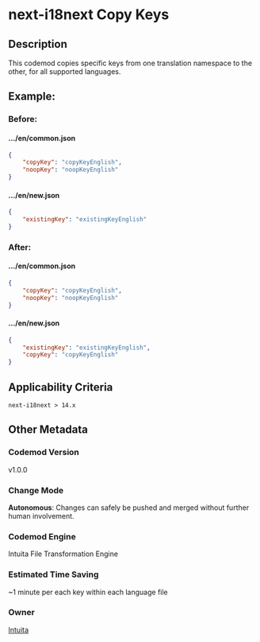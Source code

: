 # next-i18next Copy Keys

## Description

This codemod copies specific keys from one translation namespace to the other, for all supported languages.

## Example:

### Before:

#### .../en/common.json

```json
{
	"copyKey": "copyKeyEnglish",
	"noopKey": "noopKeyEnglish"
}
```

#### .../en/new.json

```json
{
	"existingKey": "existingKeyEnglish"
}
```

### After:

#### .../en/common.json

```json
{
	"copyKey": "copyKeyEnglish",
	"noopKey": "noopKeyEnglish"
}
```

#### .../en/new.json

```json
{
	"existingKey": "existingKeyEnglish",
	"copyKey": "copyKeyEnglish"
}
```

## Applicability Criteria

`next-i18next > 14.x`

## Other Metadata

### Codemod Version

v1.0.0

### Change Mode

**Autonomous**: Changes can safely be pushed and merged without further human involvement.

### **Codemod Engine**

Intuita File Transformation Engine

### Estimated Time Saving

~1 minute per each key within each language file

### Owner

[Intuita](https://github.com/intuita-inc)
